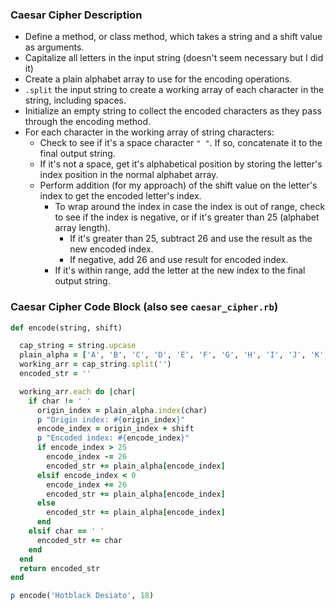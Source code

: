 ### Caesar Cipher Description


* Define a method, or class method, which takes a string and a shift value as arguments.
* Capitalize all letters in the input string (doesn't seem necessary but I did it)
* Create a plain alphabet array to use for the encoding operations.
* `.split` the input string to create a working array of each character in the string, including spaces.
* Initialize an empty string to collect the encoded characters as they pass through the encoding method.
* For each character in the working array of string characters:
  * Check to see if it's a space character `" "`. If so, concatenate it to the final output string.
  * If it's not a space, get it's alphabetical position by storing the letter's index position in the normal alphabet array.
  * Perform addition (for my approach) of the shift value on the letter's index to get the encoded letter's index.
    * To wrap around the index in case the index is out of range, check to see if the index is negative, or if it's greater than 25 (alphabet array length).
      * If it's greater than 25, subtract 26 and use the result as the new encoded index.
      * If negative, add 26 and use result for encoded index.
    * If it's within range, add the letter at the new index to the final output string.


### Caesar Cipher Code Block (also see `caesar_cipher.rb`)

```ruby
def encode(string, shift)

  cap_string = string.upcase
  plain_alpha = ['A', 'B', 'C', 'D', 'E', 'F', 'G', 'H', 'I', 'J', 'K', 'L', 'M', 'N', 'O', 'P', 'Q', 'R', 'S', 'T', 'U', 'V', 'W', 'X', 'Y', 'Z']
  working_arr = cap_string.split('')
  encoded_str = ''

  working_arr.each do |char|
    if char != ' '
      origin_index = plain_alpha.index(char)
      p "Origin index: #{origin_index}"
      encode_index = origin_index + shift
      p "Encoded index: #{encode_index}"
      if encode_index > 25
        encode_index -= 26
        encoded_str += plain_alpha[encode_index]
      elsif encode_index < 0
        encode_index += 26
        encoded_str += plain_alpha[encode_index]
      else
        encoded_str += plain_alpha[encode_index]
      end
    elsif char == ' '
      encoded_str += char
    end
  end
  return encoded_str
end

p encode('Hotblack Desiato', 18)
```
